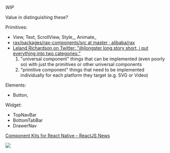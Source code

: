 _WIP_

Value in distinguishing these?

Primitives:
- View, Text, ScrollView, Style_, Animate_
- [rax/packages/rax-components/src at master · alibaba/rax](https://github.com/alibaba/rax/tree/master/packages/rax-components/src)
- [Leland Richardson on Twitter: "@jlongster long story short, i put everything into two categories:"](https://twitter.com/intelligibabble/status/864183238222168064)
  1. "universal component" things that can be implemented (even poorly so) with just the primitives or other universal components
  2. "primitive component" things that need to be implemented individually for each platform they target (e.g. SVG or Video)

Elements:
- Button,

Widget:
- TopNavBar
- BottomTabBar
- DrawerNav

[Component Kits for React Native – ReactJS News](https://reactjsnews.com/component-kits-for-react-native)


![](https://2.bp.blogspot.com/-jSZ8PNpvBiA/WLhTRsb9WeI/AAAAAAAAD8M/Y51t1L6PeNYkYzlIljJglYNjIwtM6a6UwCLcB/s1600/Screen%2BShot%2B2017-03-02%2Bat%2B9.14.58%2BAM.png)
